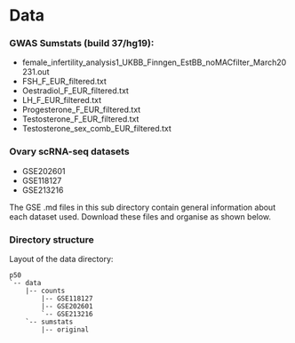 # Data

### GWAS Sumstats (build 37/hg19): 
- female_infertility_analysis1_UKBB_Finngen_EstBB_noMACfilter_March20231.out
- FSH_F_EUR_filtered.txt
- Oestradiol_F_EUR_filtered.txt
- LH_F_EUR_filtered.txt          
- Progesterone_F_EUR_filtered.txt
- Testosterone_F_EUR_filtered.txt
- Testosterone_sex_comb_EUR_filtered.txt

### Ovary scRNA-seq datasets
- GSE202601
- GSE118127
- GSE213216

The GSE .md files in this sub directory contain general information about each dataset used.
Download these files and organise as shown below.

### Directory structure
Layout of the data directory:
```
p50
`-- data
    |-- counts
        |-- GSE118127
        |-- GSE202601
        `-- GSE213216
    `-- sumstats
        |-- original
```
